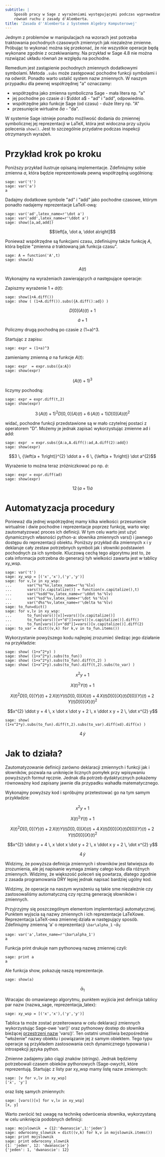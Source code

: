 ```yaml
---
subtitle: |
    Sposób pracy w Sage z wyrażeniami występującymi podczas wyprowadzania
    równań ruchu z zasady d'Alemberta.
title: 'Zasada d''Alemberta z Systemem Algebry Komputerowej'
---
```


Jednym z problemów w manipulacjach na wzorach jest potrzeba traktowania
pochodnych czasowych zmiennych jak niezależne zmienne. Próbując to
wykonać można się przekonać, że nie wszystkie operacje będą wykonane
zgodnie z oczekiwaniamy. Na przykład w Sage 4.8 nie można rozwiązać
układu równań ze względu na pochodne.

Remedium jest zastąpienie pochodnych zmiennych dodatkowymi symbolami.
Metoda `.subs` może zastępować pochodne funkcji symbolami i na odwrót.
Ponadto warto ustalić system nazw zmiennych. W naszym przypadku dla
pewnej współrzędnej "a" oznaczamy:

-   współrzędna jako zmienna symboliczna Sage - mała litera np. "a"
-   jej pochodne po czasie $\dot a$ i $\ddot a$ - "ad" i "add",
    odpowiednio.
-   współrzędne jako funkcje Sage (od czasu) - duże litery np. "A"
-   przesunięcie wirtualne $\delta a$ - "da".

W systemie Sage istnieje ponadto możliwość dodania do zmiennej
symbolicznej jej reprezentacji w LaTeX, która jest widoczna przy użyciu
polecenia `show()`. Jest to szczególnie przydatne podczas inspekcji
otrzymanych wyrażeń.

Przykład krok po kroku
======================

Poniższy przykład ilustruje opisaną implementacje. Zdefiniujmy sobie
zmienna $a$, która będzie reprezentowała pewną współrzędną uogólnioną:

``` {.sourceCode .python}
sage: var('t')
sage: var('a')
a
```

Dadajmy dodatkowe symbole "ad" i "add" jako pochodne czasowe, którym
ponadto nadajemy reprezentacje LaTeX-ową:

``` {.sourceCode .python}
sage: var('ad',latex_name=r'\dot a')
sage: var('add',latex_name=r'\ddot a')
sage: show([a,ad,add])
```

$$\left[a, \dot a, \ddot a\right]$$

Ponieważ współrzędne są funkcjami czasu, zdefiniujmy także funkcję $A$,
która będzie "zmienna $a$ traktowaną jak funkcja czasu".

``` {.sourceCode .python}
sage: A = function('A',t)
sage: show(A)
```

$$A\left(t\right)$$

Wykonajmy na wyrażeniach zawierających $a$ następujące operacje:

Zapiszmy wyrażenie $1+\dot a(t)$:

``` {.sourceCode .python}
sage: show(1+A.diff())
sage: show ( (1+A.diff()).subs({A.diff():ad}) )
```

$$D[0]\left(A\right)\left(t\right) + 1$$

$$\dot a + 1$$

Policzmy drugą pochodną po czasie z (1+a)\^3.

Startując z zapisu:

``` {.sourceCode .python}
sage: expr = (1+a)^3
```

zamieniamy zmienną $a$ na funkcje $A(t)$:

``` {.sourceCode .python}
sage: expr  = expr.subs({a:A})
sage: show(expr)
```

$${\left(A\left(t\right) + 1\right)}^{3}$$

liczymy pochodną:

``` {.sourceCode .python}
sage: expr = expr.diff(t,2)
sage: show(expr)
```

$$3 \, {\left(A\left(t\right) + 1\right)}^{2} D[0, 0]\left(A\right)\left(t\right) + 6 \, {\left(A\left(t\right) + 1\right)} D[0]\left(A\right)\left(t\right)^{2}$$

widać, pochodne funkcji przedstawione są w mało czytelnej postaci z
operatorem "D". Możemy je jednak zapisać wykorzystując zmienne ad i add:

``` {.sourceCode .python}
sage: expr  = expr.subs({A:a,A.diff():ad,A.diff(2):add})
sage: show(expr)
```

$$3 \, {\left(a + 1\right)}^{2} \ddot a + 6 \, {\left(a + 1\right)} \dot a^{2}$$

Wyrażenie to można teraz zróżniczkować po np. $\dot a$:

``` {.sourceCode .python}
sage: expr = expr.diff(ad)
sage: show(expr)
```

$$12 \, {\left(a + 1\right)} \dot a$$

Automatyzacja procedury
=======================

Ponieważ dla jednej współrzędnej mamy kilka wielkości: przesuniecie
wirtualnie i dwie pochodne i reprezentacje poprzez funkcję, warto więc
zautomatyzować proces ich definicji. W tym celu warto jest użyć
dynamicznych własności python-a: słownika zmiennych vars() i jawnego
dostępu do reprezentacji obiektu. Poniższy przykład dla zmiennych x i y
deklaruje cały zestaw potrzebnych symboli jak i słowniki podstawień
pochodnych za ich symbole. Kluczową cechą tego algorytmu jest to, że
cała informacja potrzebna do generacji tyh wielkości zawarta jest w
tablicy xy\_wsp.

``` {.sourceCode .python}
sage: var('t')
sage: xy_wsp = [('x','x'),('y','y')]
sage: for v,lv in xy_wsp:
...       var("%s"%v,latex_name=r'%s'%lv)
...       vars()[v.capitalize()] = function(v.capitalize(),t)
...       var("%sdd"%v,latex_name=r'\ddot %s'%lv)
...       var("%sd"%v,latex_name=r'\dot %s'%lv)
...       var("d%s"%v,latex_name=r'\delta %s'%lv)
sage: to_fun=dict()
sage: for v,lv in xy_wsp:
...       to_fun[vars()[v]]=vars()[v.capitalize()]
...       to_fun[vars()[v+"d"]]=vars()[v.capitalize()].diff()
...       to_fun[vars()[v+"dd"]]=vars()[v.capitalize()].diff(2)
sage: to_var = dict((v,k) for k,v in to_fun.items())
```

Wykorzystanie powyższego kodu najlepiej zrozumieć śledząc jego działanie
na przykładzie:

``` {.sourceCode .python}
sage: show( (1+x^2*y) )
sage: show( (1+x^2*y).subs(to_fun))
sage: show( (1+x^2*y).subs(to_fun).diff(t,2) )
sage: show( (1+x^2*y).subs(to_fun).diff(t,2).subs(to_var) )
```

$$x^{2} y + 1$$

$$X\left(t\right)^{2} Y\left(t\right) + 1$$

$$X\left(t\right)^{2} D[0, 0]\left(Y\right)\left(t\right) + 2 \, X\left(t\right) Y\left(t\right) D[0, 0]\left(X\right)\left(t\right) + 4 \, X\left(t\right) D[0]\left(X\right)\left(t\right) D[0]\left(Y\right)\left(t\right) + 2 \, Y\left(t\right) D[0]\left(X\right)\left(t\right)^{2}$$

$$x^{2} \ddot y + 4 \, x \dot x \dot y + 2 \, x \ddot x y + 2 \, \dot x^{2} y$$

``` {.sourceCode .python}
sage: show( (1+x^2*y).subs(to_fun).diff(t,2).subs(to_var).diff(xd).diff(x) )
```

$$4 \, \dot y$$

Jak to działa?
==============

Zautomatyzowanie definicji zarówno deklaracji zmiennych i funkcji jak i
słowników, pozwala na uniknięcie licznych pomyłek przy wpisywaniu
powyższych formuł ręcznie. Jednak dla potrzeb dydaktycznych pokażemy
równoważny kod zapisany jawnie dla przypadku wahadła matematycznego.

Wykonajmy powyższy kod i spróbujmy przetestować go na tym samym
przykładzie:

$$x^{2} y + 1$$

$$X\left(t\right)^{2} Y\left(t\right) + 1$$

$$X\left(t\right)^{2} D[0, 0]\left(Y\right)\left(t\right) + 2 \, X\left(t\right) Y\left(t\right) D[0, 0]\left(X\right)\left(t\right) + 4 \, X\left(t\right) D[0]\left(X\right)\left(t\right) D[0]\left(Y\right)\left(t\right) + 2 \, Y\left(t\right) D[0]\left(X\right)\left(t\right)^{2}$$

$$x^{2} \ddot y + 4 \, x \dot x \dot y + 2 \, x \ddot x y + 2 \, \dot x^{2} y$$

$$4 \, \dot y$$

Widzimy, że powyższa definicja zmiennych i słowników jest łatwiejsza do
zrozumienia, ale jej napisanie wymaga zmiany całego kodu dla różnych
zmiennych. Widzimy, że większość poleceń się powtarza, dlatego zgodnie z
zasada programowania DRY lepiej jednak napisać bardziej ugólny kod.

Widzimy, że operacje na naszym wyrażeniu są takie sme niezależnie czy
zastosowaliśmy automatyczną czy ręczną generację słowników i zmiennych.

Przyjrzyjmy się poszczególnym elementom implemtentacji automatycznej.
Punktem wyjscia są nazwy zmiennych i ich reprezentacje LaTeXowe.
Reprezentacja LaTeX-owa zmiennej działa w następujący sposób.
Zdefiniujmy zmienną 'a' o reprezentacji `\bar\alpha_1` -$\bar\alpha_1$:

``` {.sourceCode .python}
sage: var('a',latex_name=r'\bar\alpha_1')
a
```

Funkcja print drukuje nam pythonową nazwę zmiennej czyli:

``` {.sourceCode .python}
sage: print a
a
```

Ale funkcja show, pokazuję naszą reprezentacje.

``` {.sourceCode .python}
sage: show(a)
```

$$\bar\alpha_1$$

Wracajac do omawianego algorytmu, punktem wyjścia jest definicja tablicy
par nazw (nazwa\_sage, reprezentacja\_latex):

``` {.sourceCode .python}
sage: xy_wsp = [('x','x'),('y','y')]
```

Tablica ta może zostać przeiterowana w celu deklaracji zmiennych
wykorzystując Sage-owe 'var()' oraz pythonowy dostep do słownika
bieżącej [przestrzeni
nazw](http://pl.wikipedia.org/wiki/Przestrze%C5%84_nazw) 'vars()'. Ten
ostatni umożliwia bezpośrednie "włożenie" nazwy obiektu i powiązanie jej
z samym obiektem. Tego typu operacje są przykładem zastosowania cech
dynamicznego typowania i introspekcji języka python.

Zmienne zadajemy jako ciągi znaków (strings). Jednak będziemy
potrzebowali czasem obieków pythonowych (Sage-owych), które
reprezentują. Startując z listy par xy\_wsp mamy listę nazw zmiennych:

``` {.sourceCode .python}
sage: [v for v,lv in xy_wsp]
['x', 'y']
```

oraz listę samych zmiennych:

``` {.sourceCode .python}
sage: [vars()[v] for v,lv in xy_wsp]
[x, y]
```

Warto zwrócić też uwagę na technikę odwrócenia słownika, wykorzystaną w
celu uniknięcia podobnych definicji:

``` {.sourceCode .python}
sage: mojslownik  = {12:'dwanascie',1:'jeden'}
sage: odwrocony_slownik = dict((v,k) for k,v in mojslownik.items())
sage: print mojslownik
sage: print odwrocony_slownik
{1: 'jeden', 12: 'dwanascie'}
{'jeden': 1, 'dwanascie': 12}
```
